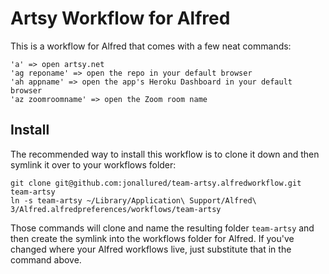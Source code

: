 # Artsy Workflow for Alfred

This is a workflow for Alfred that comes with a few neat commands:

```
'a' => open artsy.net
'ag reponame' => open the repo in your default browser
'ah appname' => open the app's Heroku Dashboard in your default browser
'az zoomroomname' => open the Zoom room name
```

## Install

The recommended way to install this workflow is to clone it down and then
symlink it over to your workflows folder:

```
git clone git@github.com:jonallured/team-artsy.alfredworkflow.git team-artsy
ln -s team-artsy ~/Library/Application\ Support/Alfred\ 3/Alfred.alfredpreferences/workflows/team-artsy
```

Those commands will clone and name the resulting folder `team-artsy` and then
create the symlink into the workflows folder for Alfred. If you've changed where
your Alfred workflows live, just substitute that in the command above.
